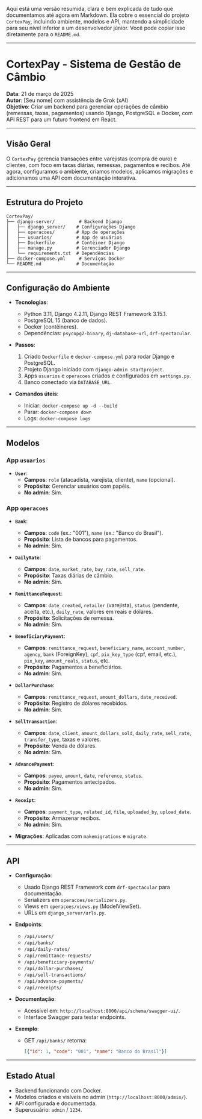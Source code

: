 Aqui está uma versão resumida, clara e bem explicada de tudo que documentamos até agora em Markdown. Ela cobre o essencial do projeto `CortexPay`, incluindo ambiente, modelos e API, mantendo a simplicidade para seu nível inferior a um desenvolvedor júnior. Você pode copiar isso diretamente para o `README.md`.

---

# **CortexPay - Sistema de Gestão de Câmbio**
**Data**: 21 de março de 2025  
**Autor**: [Seu nome] com assistência de Grok (xAI)  
**Objetivo**: Criar um backend para gerenciar operações de câmbio (remessas, taxas, pagamentos) usando Django, PostgreSQL e Docker, com API REST para um futuro frontend em React.

---

## **Visão Geral**
O `CortexPay` gerencia transações entre varejistas (compra de ouro) e clientes, com foco em taxas diárias, remessas, pagamentos e recibos. Até agora, configuramos o ambiente, criamos modelos, aplicamos migrações e adicionamos uma API com documentação interativa.

---

## **Estrutura do Projeto**
```
CortexPay/
├── django-server/         # Backend Django
│   ├── django_server/    # Configurações Django
│   ├── operacoes/        # App de operações
│   ├── usuarios/         # App de usuários
│   ├── Dockerfile        # Contêiner Django
│   ├── manage.py         # Gerenciador Django
│   └── requirements.txt  # Dependências
├── docker-compose.yml     # Serviços Docker
└── README.md             # Documentação
```

---

## **Configuração do Ambiente**
- **Tecnologias**:
  - Python 3.11, Django 4.2.11, Django REST Framework 3.15.1.
  - PostgreSQL 15 (banco de dados).
  - Docker (contêineres).
  - Dependências: `psycopg2-binary`, `dj-database-url`, `drf-spectacular`.
- **Passos**:
  1. Criado `Dockerfile` e `docker-compose.yml` para rodar Django e PostgreSQL.
  2. Projeto Django iniciado com `django-admin startproject`.
  3. Apps `usuarios` e `operacoes` criados e configurados em `settings.py`.
  4. Banco conectado via `DATABASE_URL`.

- **Comandos úteis**:
  - Iniciar: `docker-compose up -d --build`
  - Parar: `docker-compose down`
  - Logs: `docker-compose logs`

---

## **Modelos**
### **App `usuarios`**
- **`User`**:
  - **Campos**: `role` (atacadista, varejista, cliente), `name` (opcional).
  - **Propósito**: Gerenciar usuários com papéis.
  - **No admin**: Sim.

### **App `operacoes`**
- **`Bank`**:
  - **Campos**: `code` (ex.: "001"), `name` (ex.: "Banco do Brasil").
  - **Propósito**: Lista de bancos para pagamentos.
  - **No admin**: Sim.

- **`DailyRate`**:
  - **Campos**: `date`, `market_rate`, `buy_rate`, `sell_rate`.
  - **Propósito**: Taxas diárias de câmbio.
  - **No admin**: Sim.

- **`RemittanceRequest`**:
  - **Campos**: `date_created`, `retailer` (varejista), `status` (pendente, aceita, etc.), `daily_rate`, valores em reais e dólares.
  - **Propósito**: Solicitações de remessa.
  - **No admin**: Sim.

- **`BeneficiaryPayment`**:
  - **Campos**: `remittance_request`, `beneficiary_name`, `account_number`, `agency`, `bank` (ForeignKey), `cpf`, `pix_key_type` (cpf, email, etc.), `pix_key`, `amount_reals`, `status`, etc.
  - **Propósito**: Pagamentos a beneficiários.
  - **No admin**: Sim.

- **`DollarPurchase`**:
  - **Campos**: `remittance_request`, `amount_dollars`, `date_received`.
  - **Propósito**: Registro de dólares recebidos.
  - **No admin**: Sim.

- **`SellTransaction`**:
  - **Campos**: `date`, `client`, `amount_dollars_sold`, `daily_rate`, `sell_rate`, `transfer_type`, taxas e valores.
  - **Propósito**: Venda de dólares.
  - **No admin**: Sim.

- **`AdvancePayment`**:
  - **Campos**: `payee`, `amount`, `date`, `reference`, `status`.
  - **Propósito**: Pagamentos antecipados.
  - **No admin**: Sim.

- **`Receipt`**:
  - **Campos**: `payment_type`, `related_id`, `file`, `uploaded_by`, `upload_date`.
  - **Propósito**: Armazenar recibos.
  - **No admin**: Sim.

- **Migrações**: Aplicadas com `makemigrations` e `migrate`.

---

## **API**
- **Configuração**:
  - Usado Django REST Framework com `drf-spectacular` para documentação.
  - Serializers em `operacoes/serializers.py`.
  - Views em `operacoes/views.py` (ModelViewSet).
  - URLs em `django_server/urls.py`.

- **Endpoints**:
  - `/api/users/`
  - `/api/banks/`
  - `/api/daily-rates/`
  - `/api/remittance-requests/`
  - `/api/beneficiary-payments/`
  - `/api/dollar-purchases/`
  - `/api/sell-transactions/`
  - `/api/advance-payments/`
  - `/api/receipts/`

- **Documentação**:
  - Acessível em: `http://localhost:8000/api/schema/swagger-ui/`.
  - Interface Swagger para testar endpoints.

- **Exemplo**:
  - GET `/api/banks/` retorna:
    ```json
    [{"id": 1, "code": "001", "name": "Banco do Brasil"}]
    ```

---

## **Estado Atual**
- Backend funcionando com Docker.
- Modelos criados e visíveis no admin (`http://localhost:8000/admin/`).
- API configurada e documentada.
- Superusuário: `admin` / `1234`.
